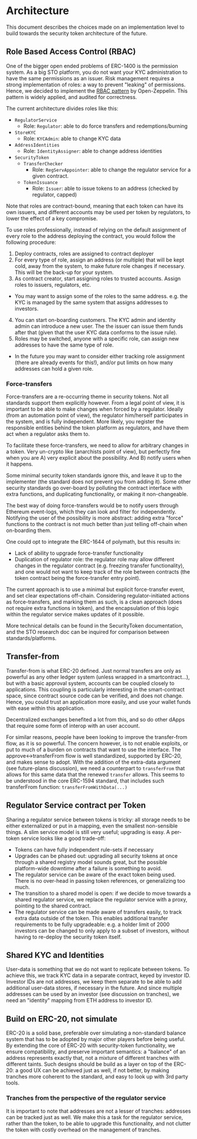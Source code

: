 # Architecture

This document describes the choices made on an implementation level to build towards the security token architecture of the future.

## Role Based Access Control (RBAC)

One of the bigger open ended problems of ERC-1400 is the permission system.
As a big STO platform, you do not want your KYC administration to have the same permissions as an issuer.
Risk management requires a strong implementation of roles: a way to prevent "leaking" of permissions.
Hence, we decided to implement the [RBAC pattern](https://docs.openzeppelin.org/docs/learn-about-access-control.html#role-based-access-control-rolessol) by Open-Zeppelin.
This pattern is widely applied, and audited for correctness.

The current architecture divides roles like this:

- `RegulatorService`
  - Role: `Regulator`: able to do force transfers and redemptions/burning
- `StoreKYC`
  - Role: `KYCAdmin`: able to change KYC data
- `AddressIdentities`
  - Role: `IdentityAssigner`: able to change address identities
- `SecurityToken`
  - `TransferChecker`
    - Role: `RegServAppointer`: able to change the regulator service for a given contract.
  - `TokenIssuance`
    - Role: `Issuer`: able to issue tokens to an address (checked by regulator, capped)

Note that roles are contract-bound, meaning that each token can have its own issuers,
 and different accounts may be used per token by regulators, to lower the effect of a key compromise.

To use roles professionally, instead of relying on the default assignment of every role to the address deploying the contract, you would follow the following procedure:

1. Deploy contracts, roles are assigned to contract deployer
2. For every type of role, assign an address (or multiple) that will be kept cold, away from the system, 
 to make future role changes if necessary. This will be the back-up for your system.
3. As contract creator, start assigning roles to trusted accounts. Assign roles to issuers, regulators, etc.
  - You may want to assign some of the roles to the same address.
   e.g. the KYC is managed by the same system that assigns addresses to investors.
4. You can start on-boarding customers. The KYC admin and identity admin can introduce a new user.
 The the issuer can issue them funds after that (given that the user KYC data conforms to the issue rule).
5. Roles may be switched, anyone with a specific role, can assign new addresses to have the same type of role.
  - In the future you may want to consider either tracking role assignment (there are already events for this!),
   and/or put limits on how many addresses can hold a given role.


<!-- ### Multi-sigs

We are aware of multi-sig accounts and fully support the use of them. A list of multi-sigs can be found [here](https://medium.com/@yenthanh/list-of-multisig-wallet-smart-contracts-on-ethereum-3824d528b95e). We think the Consensys multi-sig is a good choice.

However, the contract system is fully independent from the multi-sig.
You register the address corresponding to the multi-sig to the necessary roles in the system, no need for special contract functions, it works the same for any type of address.
Just read the multi-sig documentation well, and experiment with it, to not make mistakes.
The flexibility of allowing any type of address to be used,
 means we can have fast-paced development and testing with regular accounts, and use multi-sigs for testing of release candidates and in production. -->

### Force-transfers

Force-transfers are a re-occurring theme in security tokens. Not all standards support them explicitly however.
From a legal point of view, it is important to be able to make changes when forced by a regulator.
Ideally (from an automation point of view), the regulator him/herself participates in the system, and is fully independent.
More likely, you register the responsible entities behind the token platform as regulators, and have them act when a regulator asks them to. 

To facilitate these force-transfers, we need to allow for arbitrary changes in a token. Very un-crypto like (anarchists point of view),
 but perfectly fine when you are A) very explicit about the possibility. And B) notify users when it happens.

Some minimal security token standards ignore this, and leave it up to the implementer (the standard does not prevent you from adding it).
Some other security standards go over-board by polluting the contract interface with extra functions, and duplicating functionality, or making it non-changeable.

The best way of doing force-transfers would be to notify users through Ethereum event-logs, which they can look and filter for independently.
Notifying the user of the possibility is more abstract: adding extra "force" functions to the contract is not much better than just telling off-chain when on-boarding them.

One could opt to integrate the ERC-1644 of polymath, but this results in:
- Lack of ability to upgrade force-transfer functionality
- Duplication of regulator role: the regulator role may allow different changes in the regulator contract (e.g. freezing transfer functionality),
 and one would not want to keep track of the role between contracts (the token contract being the force-transfer entry point). 

The current approach is to use a minimal but explicit force-transfer event, and set clear expectations off-chain.
Considering regulator-initiated actions as force-transfers, and marking them as such, is a clean approach (does not require extra functions in token),
 and the encapsulation of this logic within the regulator service makes updates of it possible. 

More technical details can be found in the SecurityToken documentation, and the STO research doc can be inquired for comparison between standards/platforms.


## Transfer-from

Transfer-from is what ERC-20 defined.
Just normal transfers are only as powerful as any other ledger system (unless wrapped in a smartcontract...),
 but with a basic approval system, accounts can be coupled closely to applications.
This coupling is particularly interesting in the smart-contract space, since contract source code can be verified,
 and does not change. Hence, you could trust an application more easily, and use your wallet funds with ease within this application.

Decentralized exchanges benefited a lot from this, and so do other dApps that require some form of interop with an user account.

For similar reasons, people have been looking to improve the transfer-from flow, as it is so powerful.
The concern however, is to not enable exploits, or put to much of a burden on contracts that want to use the interface.
The approve<->transferFrom flow is well standardized, supported by ERC-20, and makes sense to adopt.
With the addition of the extra-data argument (see future-plans discussion),
 we need a counterpart to `transferFrom` that allows for this same data that the renewed `transfer` allows.
This seems to be understood in the core ERC-1594 standard, that includes such transferFrom function: `transferFromWithData(...)`   


## Regulator Service contract per Token

Sharing a regulator service between tokens is tricky: all storage needs to be either externalized or put in a mapping,
 even the smallest non-sensible things.
A slim service model is still very useful; upgrading is easy.
A per-token service looks like a good trade-off:
 - Tokens can have fully independent rule-sets if necessary
 - Upgrades can be phased out: upgrading all security tokens at once through a shared registry model sounds great,
   but the possible platform-wide downtime after a failure is something to avoid.
 - The regulator service can be aware of the exact token being used.
   There is no over-head in passing token references, or generalizing too much.
 - The transition to a shared model is open: if we decide to move towards a shared regulator service,
   we replace the regulator service with a proxy, pointing to the shared contract.
 - The regulator service can be made aware of transfers easily, to track extra data outside of the token. This enables additional transfer requirements to be fully upgradeable:
    e.g. a holder limit of 2000 investors can be changed to only apply to a subset of investors, without having to re-deploy the security token itself.

## Shared KYC and Identities

User-data is something that we do not want to replicate between tokens.
To achieve this, we track KYC data in a separate contract, keyed by investor ID.
Investor IDs are not addresses, we keep them separate to be able to add additional user-data stores, 
 if necessary in the future. And since multiple addresses can be used by an investor (see discussion on tranches),
 we need an "identity" mapping from ETH address to investor ID.

## Build on ERC-20, not simulate

ERC-20 is a solid base, preferable over simulating a non-standard balance system that has to be adopted by major other players before being useful.
By extending the core of ERC-20 with security-token functionality, we ensure compatibility, 
 and preserve important semantics: a "balance" of an address represents exactly that, not a mixture of different tranches with different taints.
Such designs should be build as a layer on top of the ERC-20: a good UX can be achieved just as well, if not better,
 by making tranches more coherent to the standard, and easy to look up with 3rd party tools.

### Tranches from the perspective of the regulator service

It is important to note that addresses are not a lesser of tranches: addresses can be tracked just as well.
We make this a task for the regulator service, rather than the token, to be able to upgrade this functionality,
 and not clutter the token with costly overhead on the management of tranches.
